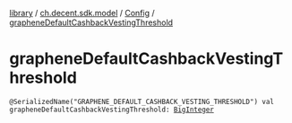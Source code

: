 [library](../../index.md) / [ch.decent.sdk.model](../index.md) / [Config](index.md) / [grapheneDefaultCashbackVestingThreshold](./graphene-default-cashback-vesting-threshold.md)

# grapheneDefaultCashbackVestingThreshold

`@SerializedName("GRAPHENE_DEFAULT_CASHBACK_VESTING_THRESHOLD") val grapheneDefaultCashbackVestingThreshold: `[`BigInteger`](http://docs.oracle.com/javase/6/docs/api/java/math/BigInteger.html)